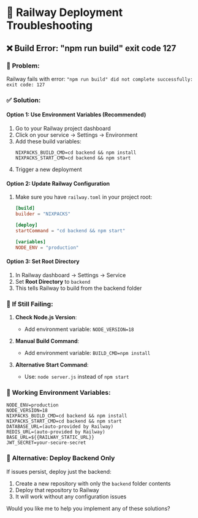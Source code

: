# 🔧 Railway Deployment Troubleshooting

## ❌ Build Error: "npm run build" exit code 127

### 🚨 **Problem**: 
Railway fails with error: `"npm run build" did not complete successfully: exit code: 127`

### ✅ **Solution**:

#### Option 1: Use Environment Variables (Recommended)
1. Go to your Railway project dashboard
2. Click on your service → Settings → Environment
3. Add these build variables:
   ```
   NIXPACKS_BUILD_CMD=cd backend && npm install
   NIXPACKS_START_CMD=cd backend && npm start
   ```
4. Trigger a new deployment

#### Option 2: Update Railway Configuration
1. Make sure you have `railway.toml` in your project root:
   ```toml
   [build]
   builder = "NIXPACKS"

   [deploy]
   startCommand = "cd backend && npm start"

   [variables]
   NODE_ENV = "production"
   ```

#### Option 3: Set Root Directory
1. In Railway dashboard → Settings → Service
2. Set **Root Directory** to `backend`
3. This tells Railway to build from the backend folder

### 🔄 **If Still Failing**:

1. **Check Node.js Version**:
   - Add environment variable: `NODE_VERSION=18`

2. **Manual Build Command**:
   - Add environment variable: `BUILD_CMD=npm install`

3. **Alternative Start Command**:
   - Use: `node server.js` instead of `npm start`

### 🎯 **Working Environment Variables**:
```
NODE_ENV=production
NODE_VERSION=18
NIXPACKS_BUILD_CMD=cd backend && npm install
NIXPACKS_START_CMD=cd backend && npm start
DATABASE_URL=(auto-provided by Railway)
REDIS_URL=(auto-provided by Railway)
BASE_URL=${{RAILWAY_STATIC_URL}}
JWT_SECRET=your-secure-secret
```

### 🚀 **Alternative: Deploy Backend Only**

If issues persist, deploy just the backend:

1. Create a new repository with only the `backend` folder contents
2. Deploy that repository to Railway
3. It will work without any configuration issues

Would you like me to help you implement any of these solutions?
